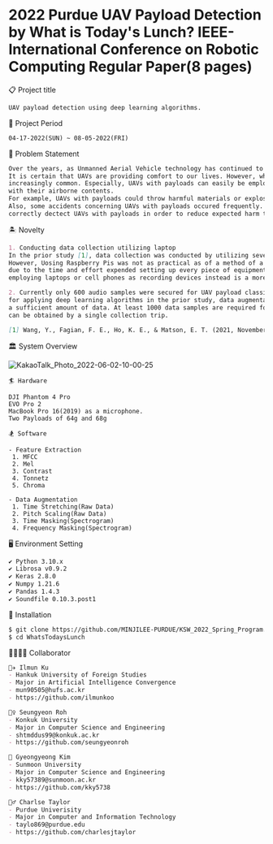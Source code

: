 2022 Purdue UAV Payload Detection   
by What is Today's Lunch?
IEEE-International Conference on Robotic Computing Regular Paper(8 pages)
=================================================================


:clipboard: Project title
```markdown
UAV payload detection using deep learning algorithms. 
```


:calendar: Project Period
```markdown
04-17-2022(SUN) ~ 08-05-2022(FRI)  
```

:pushpin: Problem Statement
```markdown
Over the years, as Unmanned Aerial Vehicle technology has continued to advance,  it has become much easier and cheaper to access UAVs.  
It is certain that UAVs are providing comfort to our lives. However, while UAV accessibility has grown, malicious activities have also been  
increasingly common. Especially, UAVs with payloads can easily be employed to endanger innocent civillians or government dignitaries  
with their airborne contents.  
For example, UAVs with payloads could throw harmful materials or explosives into the public airspace.  
Also, some accidents concerning UAVs with payloads occured frequently. In this situation, it is required to  
correctly dectect UAVs with payloads in order to reduce expected harm to the victims. 
```


:desert_island: Novelty
```markdown
1. Conducting data collection utilizing laptop
In the prior study [1], data collection was conducted by utilizing several Raspberry Pis as microphones.  
However, Uosing Raspberry Pis was not as practical as of a method of a method as we'd like,  
due to the time and effort expended setting up every piece of equipment. However,  
employing laptops or cell phones as recording devices instead is a more cost-effective and easily accessible method. 

2. Currently only 600 audio samples were secured for UAV payload classification. Since the dataset is not enough  
for applying deep learning algorithms in the prior study, data augmentation will also be exercised in order to obtain  
a sufficient amount of data. At least 1000 data samples are required for deep learning algorithms and normally 360 audio samples. 
can be obtained by a single collection trip. 

[1] Wang, Y., Fagian, F. E., Ho, K. E., & Matson, E. T. (2021, November). A Feature Engineering Focused System for Acoustic UAV Detection. In 2021 Fifth IEEE International Conference on Robotic Computing (IRC) (pp. 125-130). IEEE.
```


:classical_building: System Overview  

![KakaoTalk_Photo_2022-06-02-10-00-25](https://user-images.githubusercontent.com/59404684/171646959-d5b5710d-703a-4257-80fd-f90237e9f64c.png)

```markdown!
🏄 Hardware

DJI Phantom 4 Pro
EVO Pro 2
MacBook Pro 16(2019) as a microphone. 
Two Payloads of 64g and 68g

🏂 Software

- Feature Extraction
 1. MFCC
 2. Mel
 3. Contrast
 4. Tonnetz
 5. Chroma

- Data Augmentation
 1. Time Stretching(Raw Data)
 2. Pitch Scaling(Raw Data)
 3. Time Masking(Spectrogram)
 4. Frequency Masking(Spectrogram)
```


:desktop_computer: Environment Setting
```markdown
✔️ Python 3.10.x  
✔️ Librosa v0.9.2
✔️ Keras 2.8.0
✔️ Numpy 1.21.6
✔️ Pandas 1.4.3
✔️ Soundfile 0.10.3.post1
```

:dizzy: Installation
```markdown
$ git clone https://github.com/MINJILEE-PURDUE/KSW_2022_Spring_Program.git
$ cd WhatsTodaysLunch
```


:family_man_woman_girl_boy: Collaborator
```markdown
🧑‍✈️ Ilmun Ku
- Hankuk University of Foreign Studies
- Major in Artificial Intelligence Convergence
- mun90505@hufs.ac.kr
- https://github.com/ilmunkoo

🕵️‍♀️ Seungyeon Roh
- Konkuk University
- Major in Computer Science and Engineering
- shtmddus99@konkuk.ac.kr
- https://github.com/seungyeonroh

🥷 Gyeongyeong Kim
- Sunmoon University
- Major in Computer Science and Engineering
- kky57389@sunmoon.ac.kr
- https://github.com/kky5738

💂‍♂️ Charlse Taylor
- Purdue Univerisity
- Major in Computer and Information Technology
- taylo869@purdue.edu
- https://github.com/charlesjtaylor


```




